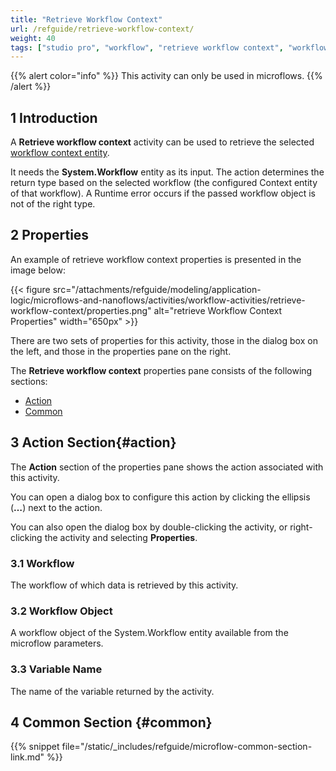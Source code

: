 ```yaml
---
title: "Retrieve Workflow Context"
url: /refguide/retrieve-workflow-context/
weight: 40
tags: ["studio pro", "workflow", "retrieve workflow context", "workflow context"]
---
```


{{% alert color="info" %}}
This activity can only be used in microflows.
{{% /alert %}}

## 1 Introduction

A **Retrieve workflow context** activity can be used to retrieve the selected [workflow context entity](/refguide/workflow-parameters/#entity).

It needs the **System.Workflow** entity as its input. The action determines the return type based on the selected workflow (the configured Context entity of that workflow). A Runtime error occurs if the passed workflow object is not of the right type.

## 2 Properties

An example of retrieve workflow context properties is presented in the image below:

{{< figure src="/attachments/refguide/modeling/application-logic/microflows-and-nanoflows/activities/workflow-activities/retrieve-workflow-context/properties.png" alt="retrieve Workflow Context Properties" width="650px" >}}

There are two sets of properties for this activity, those in the dialog box on the left, and those in the properties pane on the right.

The **Retrieve workflow context** properties pane consists of the following sections:

* [Action](#action)
* [Common](#common)

## 3 Action Section{#action}

The **Action** section of the properties pane shows the action associated with this activity.

You can open a dialog box to configure this action by clicking the ellipsis (**…**) next to the action.

You can also open the dialog box by double-clicking the activity, or right-clicking the activity and selecting **Properties**.

### 3.1 Workflow

The workflow of which data is retrieved by this activity. 

### 3.2 Workflow Object

A workflow object of the System.Workflow entity available from the microflow parameters. 

### 3.3 Variable Name

The name of the variable returned by the activity.

## 4 Common Section {#common}

{{% snippet file="/static/_includes/refguide/microflow-common-section-link.md" %}}
